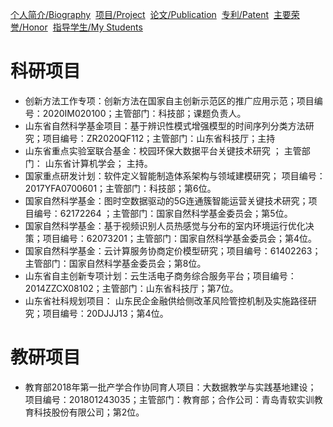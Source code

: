 [个人简介/Biography](./index.md)&nbsp; [项目/Project](./project.md)&nbsp; [论文/Publication](./publication.md)&nbsp;  [专利/Patent](./patent.md)&nbsp; [主要荣誉/Honor](./honor.md)&nbsp; [指导学生/My Students](./student.md)

# 科研项目
- 创新方法工作专项：创新方法在国家自主创新示范区的推广应用示范；项目编号：2020IM020100；主管部门：科技部；课题负责人。
- 山东省自然科学基金项目：基于辨识性模式增强模型的时间序列分类方法研究；项目编号：ZR2020QF112；主管部门：山东省科技厅；主持
- 山东省重点实验室联合基金：校园环保大数据平台关键技术研究 ； 主管部门： 山东省计算机学会； 主持。
- 国家重点研发计划：软件定义智能制造体系架构与领域建模研究； 项目编号：2017YFA0700601；主管部门：科技部；第6位。
- 国家自然科学基金：图时空数据驱动的5G连通簇智能运营关键技术研究；项目编号：62172264 ；主管部门：国家自然科学基金委员会；第5位。
- 国家自然科学基金：基于视频识别人员热感觉与分布的室内环境运行优化决策；项目编号：62073201；主管部门：国家自然科学基金委员会；第4位。
- 国家自然科学基金：云计算服务协商定价模型研究；项目编号：61402263；主管部门：国家自然科学基金委员会；第8位。
- 山东省自主创新专项计划：云生活电子商务综合服务平台；项目编号：2014ZZCX08102；主管部门：山东省科技厅；第7位。
- 山东省社科规划项目： 山东民企金融供给侧改革风险管控机制及实施路径研究；项目编号：20DJJJ13；第4位。

# 教研项目
- 教育部2018年第一批产学合作协同育人项目：大数据教学与实践基地建设； 项目编号：201801243035；主管部门：教育部；合作公司：青岛青软实训教育科技股份有限公司；第2位。

